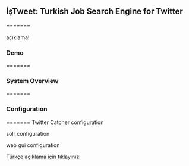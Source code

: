 ## İşTweet: Turkish Job Search Engine for Twitter
=======


açıklama!


### Demo
=======


### System Overview
=======


### Configuration
=======
Twitter Catcher configuration

solr configuration

web gui configuration




[Türkçe açıklama için tıklayınız!](https://github.com/cornetto/istweet/blob/master/README_tr.md)  
